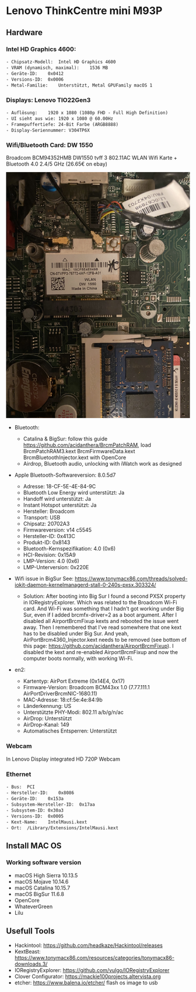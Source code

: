 # Lenovo ThinkCentre mini M93P 
## Hardware 

### Intel HD Graphics 4600:

    - Chipsatz-Modell:	Intel HD Graphics 4600
    - VRAM (dynamisch, maximal):	1536 MB
    - Geräte-ID:	0x0412
    - Versions-ID:	0x0006
    - Metal-Familie:	Unterstützt, Metal GPUFamily macOS 1
  
### Displays: Lenovo TIO22Gen3
  
    - Auflösung:	1920 x 1080 (1080p FHD - Full High Definition)
    - UI sieht aus wie:	1920 x 1080 @ 60.00Hz
    - Framepuffertiefe:	24-Bit Farbe (ARGB8888)
    - Display-Seriennummer:	V304TP6X    

### Wifi/Bluetooth Card: DW 1550

Broadcom BCM94352HMB DW1550 tvff 3 802.11AC WLAN Wifi Karte + Bluetooth 4.0 2.4/5 GHz (26.65€ on ebay)

![wifi](https://github.com/caikn/MacOnChromebox/blob/master/image/wifi_dw1550.jpg?raw=true "Wifi")

+ Bluetooth: 
    - Catalina & BigSur: follow this guide https://github.com/acidanthera/BrcmPatchRAM, load BrcmPatchRAM3.kext BrcmFirmwareData.kext BrcmBluetoothInjector.kext with OpenCore
    - Airdrop, Bluetooth audio, unlocking with iWatch work as designed

+ Apple Bluetooth-Softwareversion:	8.0.5d7
    - Adresse:	18-CF-5E-4E-84-9C
    - Bluetooth Low Energy wird unterstützt:	Ja
    - Handoff wird unterstützt:	Ja
    - Instant Hotspot unterstützt:	Ja
    - Hersteller:	Broadcom
    - Transport:	USB
    - Chipsatz:	20702A3
    - Firmwareversion:	v14 c5545
    - Hersteller-ID:	0x413C
    - Produkt-ID:	0x8143
    - Bluetooth-Kernspezifikation:	4.0 (0x6)
    - HCI-Revision:	0x15A9
    - LMP-Version:	4.0 (0x6)
    - LMP-Unterversion:	0x220E

+ Wifi issue in BigSur See: https://www.tonymacx86.com/threads/solved-iokit-daemon-kernelmanagerd-stall-0-240s-pxsx.303324/

    - Solution: After booting into Big Sur I found a second PXSX property in IORegistryExplorer. Which was related to the Broadcom Wi-Fi card. And Wi-Fi was something that I hadn't got working under Big Sur, even if I added brcmfx-driver=2 as a boot argument. After I disabled all AirportBrcmFixup kexts and rebooted the issue went away. Then I remembered that I've read somewhere that one kext has to be disabled under Big Sur. And yeah, AirPortBrcm4360_Injector.kext needs to be removed (see bottom of this page: https://github.com/acidanthera/AirportBrcmFixup). I disabled the kext and re-enabled AirportBrcmFixup and now the computer boots normally, with working Wi-Fi.

+ en2:
  	- Kartentyp:	AirPort Extreme  (0x14E4, 0x17)
  	- Firmware-Version:	Broadcom BCM43xx 1.0 (7.77.111.1 AirPortDriverBrcmNIC-1680.11)
  	- MAC-Adresse:	18:cf:5e:4e:84:9b
  	- Länderkennung:	US
  	- Unterstützte PHY-Modi:	802.11 a/b/g/n/ac
  	- AirDrop:	Unterstützt
  	- AirDrop-Kanal:	149
  	- Automatisches Entsperren:	Unterstützt


### Webcam
In Lenovo Display integrated HD 720P Webcam

### Ethernet
    - Bus:	PCI
    - Hersteller-ID:	0x8086
    - Geräte-ID:	0x153a
    - Subsystem-Hersteller-ID:	0x17aa
    - Subsystem-ID:	0x30a3
    - Versions-ID:	0x0005
    - Kext-Name:	IntelMausi.kext
    - Ort:	/Library/Extensions/IntelMausi.kext

## Install MAC OS
### Working software version
- macOS High Sierra 10.13.5
- macOS Mojave 10.14.6
- macOS Catalina 10.15.7
- macOS BigSur 11.6.8
- OpenCore 
- WhateverGreen 
- Lilu 
  

  
## Usefull Tools
  - Hackintool: https://github.com/headkaze/Hackintool/releases
  - KextBeast: https://www.tonymacx86.com/resources/categories/tonymacx86-downloads.3/
  - IORegistryExplorer: https://github.com/vulgo/IORegistryExplorer
  - Clover Configurator: https://mackie100projects.altervista.org
  - etcher: https://www.balena.io/etcher/  flash os image to usb
